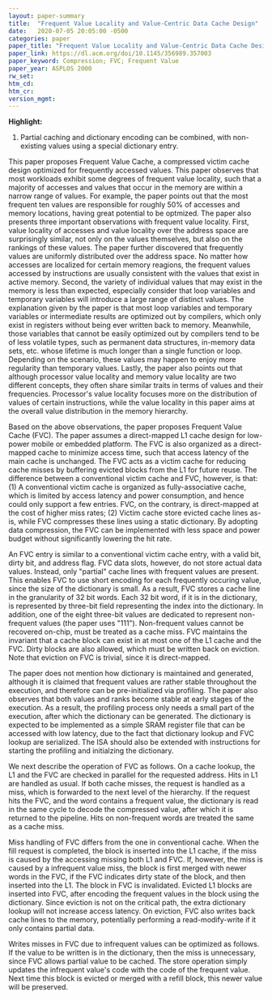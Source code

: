 ```yaml
---
layout: paper-summary
title:  "Frequent Value Locality and Value-Centric Data Cache Design"
date:   2020-07-05 20:05:00 -0500
categories: paper
paper_title: "Frequent Value Locality and Value-Centric Data Cache Design"
paper_link: https://dl.acm.org/doi/10.1145/356989.357003
paper_keyword: Compression; FVC; Frequent Value
paper_year: ASPLOS 2000
rw_set:
htm_cd:
htm_cr:
version_mgmt:
---
```


**Highlight:**

1. Partial caching and dictionary encoding can be combined, with non-existing values using a special dictionary entry.
   


This paper proposes Frequent Value Cache, a compressed victim cache design optimized for frequently accessed values.
This paper observes that most workloads exhibit some degrees of frequent value locality, such that a majority of accesses
and values that occur in the memory are within a narrow range of values. For example, the paper points out that the 
most frequent ten values are responsible for roughly 50% of accesses and memory locations, having great potential to be 
optmized. The paper also presents three important observations with frequent value locality. First, value locality
of accesses and value locality over the address space are surprisingly similar, not only on the values themselves, but
also on the rankings of these values. The paper further discovered that frequently values are uniformly distributed 
over the address space. No matter how accesses are localized for certain memory reagions, the frequent values accessed
by instructions are usually consistent with the values that exist in active memory.
Second, the variety of individual values that may exist in the memory is less than expected, especially consider that
loop variables and temporary variables will introduce a large range of distinct values. The explanation given by the 
paper is that most loop variables and temporary variables or intermediate results are optimized out by compilers, 
which only exist in registers without being ever written back to memory. Meanwhile, those variables that cannot be easily
optimized out by compilers tend to be of less volatile types, such as permanent data structures, in-memory data sets, etc.
whose lifetime is much longer than a single function or loop. Depending on the scenario, these values may happen to 
enjoy more regularity than temporary values.
Lastly, the paper also points out that although processor value locality and memory value locality are two different 
concepts, they often share similar traits in terms of values and their frequencies. Processor's value locality focuses 
more on the distribution of values of certain instructions, while the value locality in this paper aims at the overall
value distribution in the memory hierarchy.

Based on the above observations, the paper proposes Frequent Value Cache (FVC). The paper assumes a direct-mapped L1
cache design for low-power mobile or embedded platform. The FVC is also organized as a direct-mapped cache to minimize
access time, such that access latency of the main cache is unchanged. The FVC acts as a victim cache for reducing cache
misses by buffering evicted blocks from the L1 for future reuse. The difference between a conventional victim cache 
and FVC, however, is that: (1) A conventional victim cache is organized as fully-associative cache, which is limited by
access latency and power consumption, and hence could only support a few entries. FVC, on the contrary, is direct-mapped
at the cost of higher miss rates; (2) Victim cache store evicted cache lines as-is, while FVC compresses these lines
using a static dictionary. By adopting data compression, the FVC can be implemented with less space and power budget
without significantly lowering the hit rate.

An FVC entry is similar to a conventional victim cache entry, with a valid bit, dirty bit, and address flag. FVC data
slots, however, do not store actual data values. Instead, only "partial" cache lines with frequent values are present.
This enables FVC to use short encoding for each frequently occuring value, since the size of the dictionary is small. 
As a result, FVC stores a cache line in the granularity of 32 bit words. Each 32 bit word, if it is in the dictionary, 
is represented by three-bit field representing the index into the dictionary. In addition, one of the eight three-bit 
values are dedicated to represent non-frequent values (the paper uses "111"). Non-frequent values cannot be recovered
on-chip, must be treated as a cache miss.
FVC maintains the invariant that a cache block can exist in at most one of the L1 cache and the FVC. Dirty blocks are 
also allowed, which must be written back on eviction.
Note that eviction on FVC is trivial, since it is direct-mapped.

The paper does not mention how dictionary is maintained and generated, although it is claimed that frequent values are
rather stable throughout the execution, and therefore can be pre-initialized via profiling. The paper also observes that
both values and ranks become stable at early stages of the execution. As a result, the profiling process only needs a 
small part of the execution, after which the dictionary can be generated. The dictionary is expected to be implemented
as a simple SRAM register file that can be accessed with low latency, due to the fact that dictionary lookup and 
FVC lookup are serialized. The ISA should also be extended with instructions for starting the profiling and initialzing 
the dictionary.

We next describe the operation of FVC as follows. On a cache lookup, the L1 and the FVC are checked in parallel for the 
requested address. Hits in L1 are handled as usual. If both cache misses, the request is handled as a miss, which is forwarded
to the next level of the hierarchy. If the request hits the FVC, and the word contains a frequent value, the dictionary
is read in the same cycle to decode the compressed value, after which it is returned to the pipeline. Hits on non-frequent
words are treated the same as a cache miss. 

Miss handling of FVC differs from the one in conventional cache. When the fill request is completed, the block is inserted into the L1 cache, if the miss is caused by the accessing missing both L1 and FVC.
If, however, the miss is caused by a infrequent value miss, the block is first merged with newer words in the FVC, if the 
FVC indicates dirty state of the block, and then inserted into the L1. The block in FVC is invalidated.
Evicted L1 blocks are inserted into FVC, after encoding the frequent values in the block using the dictionary. Since eviction
is not on the critical path, the extra dictionary lookup will not increase access latency. 
On eviction, FVC also writes back cache lines to the memory, potentially performing a read-modify-write if it only contains 
partial data.

Writes misses in FVC due to infrequent values can be optimized as follows. If the value to be written is in the dictionary,
then the miss is unnecessary, since FVC allows partial value to be cached. The store operation simply updates the 
infrequent value's code with the code of the frequent value. Next time this block is evicted or merged with a refill block, 
this newer value will be preserved.

